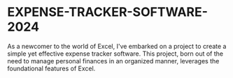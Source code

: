 # EXPENSE-TRACKER-SOFTWARE-2024
As a newcomer to the world of Excel, I've embarked on a project to create a simple yet effective expense tracker software. This project, born out of the need to manage personal finances in an organized manner, leverages the foundational features of Excel.
